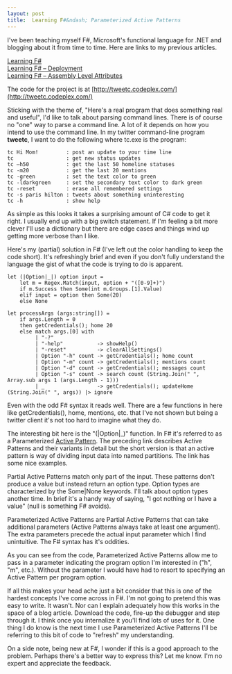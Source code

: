 ```yaml
---
layout: post
title:  Learning F#&ndash; Parameterized Active Patterns
---
```

I've been teaching myself F#, Microsoft's functional language for .NET and blogging about it from time to time. Here are links to my previous articles.

[Learning F#](/blog/post/2012/05/20/learning-f)   
[Learning F# – Deployment](/blog/post/2012/05/22/learning-f-ndash-deployment)   
[Learning F# – Assembly Level Attributes](/blog/post/2012/05/26/learning-fndashassembly-level-attributes)

The code for the project is at [http://tweetc.codeplex.com/](http://tweetc.codeplex.com/)

Sticking with the theme of, "Here's a real program that does something real and useful", I'd like to talk about parsing command lines. There is of course no "one" way to parse a command line. A lot of it depends on how you intend to use the command line. In my twitter command-line program **tweetc**, I want to do the following where tc.exe is the program:
    
    tc Hi Mom!         : post an update to your time line  
    tc                 : get new status updates  
    tc –h50            : get the last 50 homeline statuses  
    tc -m20            : get the last 20 mentions  
    tc -green          : set the text color to green  
    tc -ldarkgreen     : set the secondary text color to dark green  
    tc -reset          : erase all remembered settings  
    tc -s paris hilton : tweets about something uninteresting  
    tc -h              : show help  
    

  


As simple as this looks it takes a surprising amount of C# code to get it right. I usually end up with a big switch statement. If I'm feeling a bit more clever I'll use a dictionary but there are edge cases and things wind up getting more verbose than I like.

Here's my (partial) solution in F# (I've left out the color handling to keep the code short). It's refreshingly brief and even if you don't fully understand the language the gist of what the code is trying to do is apparent.
    
    let (|Option|_|) option input =  
        let m = Regex.Match(input, option + "([0-9]+)")  
        if m.Success then Some(int m.Groups.[1].Value)  
        elif input = option then Some(20)  
        else None   
       
    let processArgs (args:string[]) =  
        if args.Length = 0   
        then getCredentials(); home 20  
        else match args.[0] with  
             | "-?"  
             | "-help"           -> showHelp()  
             | "-reset"          -> clearAllSettings()  
             | Option "-h" count -> getCredentials(); home count     
             | Option "-m" count -> getCredentials(); mentions count   
             | Option "-d" count -> getCredentials(); messages count   
             | Option "-s" count -> search count (String.Join(" ", Array.sub args 1 (args.Length - 1)))  
             | _                 -> getCredentials(); updateHome (String.Join(" ", args)) |> ignore  
    

  


Even with the odd F# syntax it reads well. There are a few functions in here like getCredentials(), home, mentions, etc. that I've not shown but being a twitter client it's not too hard to imagine what they do.

The interesting bit here is the "(|Option|_)" function. In F# it's referred to as a Parameterized [Active Pattern](http://msdn.microsoft.com/en-us/library/dd233248.aspx). The preceding link describes Active Patterns and their variants in detail but the short version is that an active pattern is way of dividing input data into named partitions. The link has some nice examples.

Partial Active Patterns match only part of the input. These patterns don't produce a value but instead return an option type. Option types are characterized by the Some|None keywords. I'll talk about option types another time. In brief it's a handy way of saying, "I got nothing or I have a value" (null is something F# avoids). 

Parameterized Active Patterns are Partial Active Patterns that can take additional parameters (Active Patterns always take at least one argument). The extra parameters precede the actual input parameter which I find unintuitive. The F# syntax has it's oddities.

As you can see from the code, Parameterized Active Patterns allow me to pass in a parameter indicating the program option I'm interested in ("h", "m", etc.). Without the parameter I would have had to resort to specifying an Active Pattern per program option.

If all this makes your head ache just a bit consider that this is one of the hardest concepts I've come across in F#. I'm not going to pretend this was easy to write. It wasn't. Nor can I explain adequately how this works in the space of a blog article. Download the code, fire-up the debugger and step through it. I think once you internalize it you'll find lots of uses for it. One thing I do know is the next time I use Parameterized Active Patterns I'll be referring to this bit of code to "refresh" my understanding.

On a side note, being new at F#, I wonder if this is a good approach to the problem. Perhaps there's a better way to express this? Let me know. I'm no expert and appreciate the feedback. 

